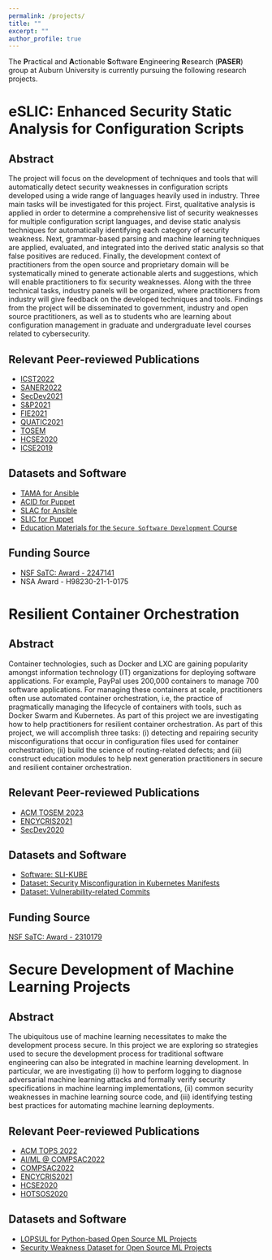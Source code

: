 ```yaml
---
permalink: /projects/
title: ""
excerpt: ""
author_profile: true
---
```


The **P**ractical and **A**ctionable **S**oftware **E**ngineering **R**esearch (**PASER**) group at Auburn University is currently pursuing the following research projects. 



eSLIC: Enhanced Security Static Analysis for Configuration Scripts
======

Abstract 
---
The project will focus on the development of techniques and tools that will automatically detect security weaknesses in configuration scripts developed using a wide range of languages heavily used in industry. Three main tasks will be investigated for this project. First, qualitative analysis is applied in order to determine a comprehensive list of security weaknesses for multiple configuration script languages, and devise static analysis techniques for automatically identifying each category of security weakness. Next, grammar-based parsing and machine learning techniques are applied, evaluated, and integrated into the derived static analysis so that false positives are reduced. Finally, the development context of practitioners from the open source and proprietary domain will be systematically mined to generate actionable alerts and suggestions, which will enable practitioners to fix security weaknesses. Along with the three technical tasks, industry panels will be organized, where practitioners from industry will give feedback on the developed techniques and tools. Findings from the project will be disseminated to government, industry and open source practitioners, as well as to students who are learning about configuration management in graduate and undergraduate level courses related to cybersecurity. 


Relevant Peer-reviewed Publications 
---
- [ICST2022](/files/papers/icst2022-tama.pdf)
- [SANER2022](/files/papers/saner2022.pdf)
- [SecDev2021](/files/papers/secdev2021.pdf)
- [S&P2021](/files/papers/slic-sp2021.pdf)
- [FIE2021](/files/papers/fie2021.pdf)
- [QUATIC2021](/files/papers/quatic2021.pdf)
- [TOSEM](https://arxiv.org/pdf/1907.07159.pdf)
- [HCSE2020](/files/papers/colocation-hcse2020.pdf)
- [ICSE2019](/files/papers/icse19_slic.pdf)

Datasets and Software
---
- [TAMA for Ansible](https://hub.docker.com/r/talismanic/tama)
- [ACID for Puppet](https://hub.docker.com/repository/docker/akondrahman/acid-puppet)
- [SLAC for Ansible](https://hub.docker.com/r/akondrahman/slic_ansible)
- [SLIC for Puppet](https://hub.docker.com/r/akondrahman/ruby_for_sp)
- [Education Materials for the `Secure Software Development` Course](https://hub.docker.com/repository/docker/akondrahman/sec-soft-edu-materials)


Funding Source
---
- [NSF SaTC: Award - 2247141](https://nsf.gov/awardsearch/showAward?AWD_ID=2247141&HistoricalAwards=false)
- NSA Award - H98230-21-1-0175

Resilient Container Orchestration 
======

Abstract
---

Container technologies, such as Docker and LXC are gaining popularity amongst information technology (IT) organizations for deploying software applications. For example, PayPal uses 200,000 containers to manage 700 software applications. For managing these containers at scale, practitioners often use automated container orchestration, i.e, the practice of pragmatically managing the lifecycle of containers with tools, such as Docker Swarm and Kubernetes. As part of this project we are investigating how to help practitioners for resilient container orchestration. As part of this project, we will accomplish three tasks: (i) detecting and repairing security misconfigurations that occur in configuration files used for container orchestration; (ii) build the science of routing-related defects; and (iii) construct education modules to help next generation practitioners in secure and resilient container orchestration.    


Relevant Peer-reviewed Publications 
---
- [ACM TOSEM 2023](/files/papers/tosem-k8s.pdf)
- [ENCYCRIS2021](/files/papers/k8s-encycris2021.pdf)
- [SecDev2020](https://arxiv.org/pdf/2006.15275.pdf)


Datasets and Software
---
- [Software: SLI-KUBE](https://hub.docker.com/r/akondrahman/sli-kube) 
- [Dataset: Security Misconfiguration in Kubernetes Manifests](https://doi.org/10.6084/m9.figshare.17425478.v3) 
- [Dataset: Vulnerability-related Commits](https://doi.org/10.6084/m9.figshare.13447796.v1)  

Funding Source
---
[NSF SaTC: Award - 2310179](https://nsf.gov/awardsearch/showAward?AWD_ID=2310179&HistoricalAwards=false)



Secure Development of Machine Learning Projects 
======

Abstract
---
The ubiquitous use of machine learning necessitates to make the development process secure. In this project we are exploring so strategies used to secure the development process for traditional software engineering can also be integrated in machine learning development. In particular, we are investigating (i) how to perform logging to diagnose adversarial machine learning attacks and formally verify security specifications in machine learning implementations, (ii) common security weaknesses in machine learning source code, and (iii) identifying testing best practices for automating machine learning deployments.  

Relevant Peer-reviewed Publications 
---
- [ACM TOPS 2022](/files/papers/tops2022.pdf)
- [AI/ML @ COMPSAC2022](/files/papers/bots-mlops2022.pdf)
- [COMPSAC2022](/files/papers/compsac2022-ml.pdf)
- [ENCYCRIS2021](/files/papers/strategy-encycris2021.pdf)
- [HCSE2020](/files/papers/strategy-hcse2020.pdf)
- [HOTSOS2020](/files/papers/hotsos2020_strategy.pdf)


Datasets and Software
---
- [LOPSUL for Python-based Open Source ML Projects](https://github.com/paser-group/MLForensics) 
- [Security Weakness Dataset for Open Source ML Projects](https://figshare.com/s/86bea428698b103afb32) 


<!-- Building the Foundations of Validation for the Julia Ecosystem 
======

Abstract
---
Software validation activities, such as software testing and static analysis, are resource-consuming. Insights on what categories of defects appear in software can help practitioners understand the nature of software defects and prioritize validation activities accordingly. Defect categorization can provide insights on the nature of defects that appear in Julia programs and how tools related to validation can be constructed. 

Julia is an emerging programming language that was designed to provide programming syntax similar to that of scripting languages, such as Python, with similar program execution speed of compiled languages with low-level memory access, such as C. According to a survey of Stack Overflow users in 2020, Julia is considered as one of the top 10 most loved programming languages. The popularity of Julia as a programming language motivates us to construct validation tools, such as fuzzing tools and static analysis tools so that potential defects can be mitigated early at the development stage. We are applying dynamic analysis tools, such as the American Fuzzy Lop to find bugs in the Julia compiler. We are also creating a security static analysis tool to find security weaknesses in Julia programs. As of today, no security static analysis tools exist for Julia programs. 

Relevant Peer-reviewed Publications 
---
- [HOTSOS2020](/files/papers/hotsos2020_scisoft.pdf)
- [ACMSE2022](/files/papers/julia-acmse2022.pdf)

Datasets and Software
---
To be available soon. 

-->